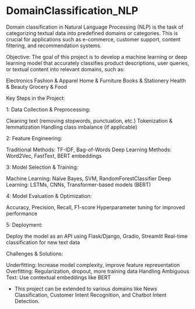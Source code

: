 # DomainClassification_NLP

Domain classification in Natural Language Processing (NLP) is the task of categorizing textual data into predefined domains or categories. This is crucial for applications such as e-commerce, customer support, content filtering, and recommendation systems.

Objective:
The goal of this project is to develop a machine learning or deep learning model that accurately classifies product descriptions, user queries, or textual content into relevant domains, such as:

Electronics
Fashion & Apparel
Home & Furniture
Books & Stationery
Health & Beauty
Grocery & Food

Key Steps in the Project:

1: Data Collection & Preprocessing:

Cleaning text (removing stopwords, punctuation, etc.)
Tokenization & lemmatization
Handling class imbalance (if applicable)

2: Feature Engineering:

Traditional Methods: TF-IDF, Bag-of-Words
Deep Learning Methods: Word2Vec, FastText, BERT embeddings

3: Model Selection & Training:

Machine Learning: Naïve Bayes, SVM, RandomForestClassifier
Deep Learning: LSTMs, CNNs, Transformer-based models (BERT)

4: Model Evaluation & Optimization:

Accuracy, Precision, Recall, F1-score
Hyperparameter tuning for improved performance

5: Deployment:

Deploy the model as an API using Flask/Django, Gradio, Streamlit
Real-time classification for new text data

Challenges & Solutions:

Underfitting: Increase model complexity, improve feature representation
Overfitting: Regularization, dropout, more training data
Handling Ambiguous Text: Use contextual embeddings like BERT

* This project can be extended to various domains like News Classification, Customer Intent Recognition, and Chatbot Intent Detection.
